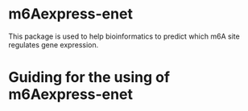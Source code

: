 # m6Aexpress-enet
This package is used to help bioinformatics to predict which m6A site regulates gene expression.
# Guiding for the using of m6Aexpress-enet

